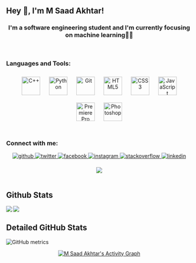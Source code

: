 ## **Hey 👋, I'm M Saad Akhtar!**  
  

### <div align="center">I'm a software engineering student and I'm currently focusing on machine learning👨‍💻</div>  
  

<br/>  



### Languages and Tools:  
<div align="center">  
<img style="margin: 10px" src="https://profilinator.rishav.dev/skills-assets/cplusplus-original.svg" alt="C++" height="50" />  
<img style="margin: 10px" src="https://profilinator.rishav.dev/skills-assets/python-original.svg" alt="Python" height="50" />  
<img style="margin: 10px" src="https://profilinator.rishav.dev/skills-assets/git-scm-icon.svg" alt="Git" height="50" />  
<img style="margin: 10px" src="https://profilinator.rishav.dev/skills-assets/html5-original-wordmark.svg" alt="HTML5" height="50" />  
<img style="margin: 10px" src="https://profilinator.rishav.dev/skills-assets/css3-original-wordmark.svg" alt="CSS3" height="50" />  
<img style="margin: 10px" src="https://profilinator.rishav.dev/skills-assets/javascript-original.svg" alt="JavaScript" height="50" />  
<img style="margin: 10px" src="https://profilinator.rishav.dev/skills-assets/adobepremierepro.png" alt="Premiere Pro" height="50" />  
<img style="margin: 10px" src="https://profilinator.rishav.dev/skills-assets/photoshop-plain.svg" alt="Photoshop" height="50" />  
</div>  

<br/>  



### Connect with me:  
<div align="center">
<a href="https://github.com/Saad-Chaudhry" target="_blank">
<img src=https://img.shields.io/badge/github-%2324292e.svg?&style=for-the-badge&logo=github&logoColor=white alt=github style="margin-bottom: 5px;" />
</a>
<a href="https://twitter.com/Msaad7861" target="_blank">
<img src=https://img.shields.io/badge/twitter-%2300acee.svg?&style=for-the-badge&logo=twitter&logoColor=white alt=twitter style="margin-bottom: 5px;" />
</a>
<a href="https://www.facebook.com/saad.akhtar.182" target="_blank">
<img src=https://img.shields.io/badge/facebook-%232E87FB.svg?&style=for-the-badge&logo=facebook&logoColor=white alt=facebook style="margin-bottom: 5px;" />
</a>
<a href="https://instagram.com/c.h_saad" target="_blank">
<img src=https://img.shields.io/badge/instagram-%23000000.svg?&style=for-the-badge&logo=instagram&logoColor=white alt=instagram style="margin-bottom: 5px;" />
</a>
<a href="https://stackoverflow.com/users/19585638/m-saad-akhtar" target="_blank">
<img src=https://img.shields.io/badge/stackoverflow-%23F28032.svg?&style=for-the-badge&logo=stackoverflow&logoColor=white alt=stackoverflow style="margin-bottom: 5px;" />
</a>
<a href="https://linkedin.com/in/saad-akhtar-72247212b" target="_blank">
<img src=https://img.shields.io/badge/linkedin-%231E77B5.svg?&style=for-the-badge&logo=linkedin&logoColor=white alt=linkedin style="margin-bottom: 5px;" />
</a>  
</div>  
  

<br/>  

<div align="center">
<img src="https://komarev.com/ghpvc/?username=Saad-Chaudhry&&style=flat-square" align="center" />
</div>  
  

<br/>  


## Github Stats  
<img src="https://github-readme-stats.vercel.app/api/top-langs/?username=Saad-Chaudhry&hide_border=true&layout=compact" align="left" />  

<img src="https://github-readme-stats.vercel.app/api?username=Saad-Chaudhry&show_icons=true&count_private=true&hide_border=true" align="left" />  

<br/>  
</div>  
</p>
<h2 align="left">Detailed GitHub Stats </h2>

![GitHub metrics](https://metrics.lecoq.io/Saad-Chaudhry)  

<!-- ![GitHub streak stats](https://github-readme-streak-stats.herokuapp.com/?user=Saad-Chaudhry)   -->
<p align="center">
<a href="https://Saad-Chaudhry.github.io/"><img alt="M Saad Akhtar's Activity Graph" src="https://activity-graph.herokuapp.com/graph?username=Saad-Chaudhry&bg_color=1F222E&color=ffffff&line=f08c2d&point=444040&area=true&hide_border=true" /></a> 
</p>
